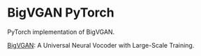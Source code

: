 # BigVGAN PyTorch

PyTorch implementation of BigVGAN.

[BigVGAN](https://arxiv.org/abs/2206.04658): A Universal Neural Vocoder with Large-Scale Training.
